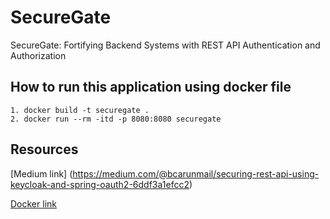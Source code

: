 # SecureGate
SecureGate: Fortifying Backend Systems with REST API Authentication and Authorization


## How to run this application using docker file

```
1. docker build -t securegate .
2. docker run --rm -itd -p 8080:8080 securegate
```


## Resources

[Medium link] (https://medium.com/@bcarunmail/securing-rest-api-using-keycloak-and-spring-oauth2-6ddf3a1efcc2)

[Docker link](https://www.keycloak.org/getting-started/getting-started-docker)

